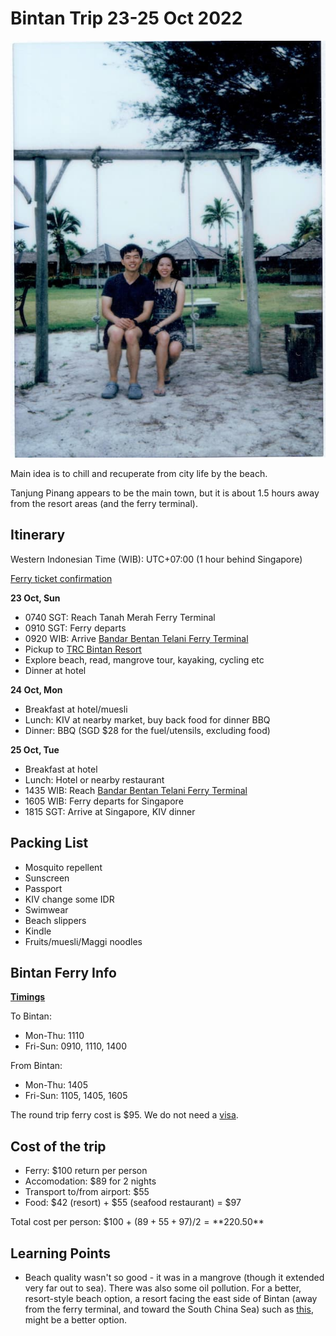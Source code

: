 # Bintan Trip 23-25 Oct 2022

![](/static/2022-09-15/bintan.jpg)

Main idea is to chill and recuperate from city life by the beach.

Tanjung Pinang appears to be the main town, but it is about 1.5 hours away from the resort areas (and the ferry terminal).

## Itinerary

Western Indonesian Time (WIB): UTC+07:00 (1 hour behind Singapore)

[Ferry ticket confirmation](../static/2022-09-15/ferry.pdf)

**23 Oct, Sun**

-   0740 SGT: Reach Tanah Merah Ferry Terminal
-   0910 SGT: Ferry departs
-   0920 WIB: Arrive [Bandar Bentan Telani Ferry Terminal][bbt-ferry]
-   Pickup to [TRC Bintan Resort][trc-bintan-resort]
-   Explore beach, read, mangrove tour, kayaking, cycling etc
-   Dinner at hotel

**24 Oct, Mon**

-   Breakfast at hotel/muesli
-   Lunch: KIV at nearby market, buy back food for dinner BBQ
-   Dinner: BBQ (SGD $28 for the fuel/utensils, excluding food)

**25 Oct, Tue**

-   Breakfast at hotel
-   Lunch: Hotel or nearby restaurant
-   1435 WIB: Reach [Bandar Bentan Telani Ferry Terminal][bbt-ferry]
-   1605 WIB: Ferry departs for Singapore
-   1815 SGT: Arrive at Singapore, KIV dinner

## Packing List

-   Mosquito repellent
-   Sunscreen
-   Passport
-   KIV change some IDR
-   Swimwear
-   Beach slippers
-   Kindle
-   Fruits/muesli/Maggi noodles

## Bintan Ferry Info

**[Timings][ferry-timings]**

To Bintan:

-   Mon-Thu: 1110
-   Fri-Sun: 0910, 1110, 1400

From Bintan:

-   Mon-Thu: 1405
-   Fri-Sun: 1105, 1405, 1605

The round trip ferry cost is $95. We do not need a [visa][visa].

## Cost of the trip

-   Ferry: $100 return per person
-   Accomodation: $89 for 2 nights
-   Transport to/from airport: $55
-   Food: $42 (resort) + $55 (seafood restaurant) = $97

Total cost per person: $100 + $(89 + 55 + 97)/2 = **$220.50**

## Learning Points

-   Beach quality wasn't so good - it was in a mangrove (though it extended very far out to sea). There was also some oil pollution. For a better, resort-style beach option, a resort facing the east side of Bintan (away from the ferry terminal, and toward the South China Sea) such as [this][ten-rooms], might be a better option.

[trc-bintan-resort]: https://www.booking.com/hotel/id/trc-bintan-resort.html
[trc-supermarket]: https://goo.gl/maps/r4mZooe8yZqSrMT36
[ferry-timings]: https://www.brf.com.sg/schedule-fares/ferry-schedule/
[visa]: https://www.bintan-resorts.com/bintan-resorts-travel-requirements/#visa
[ten-rooms]: https://www.booking.com/hotel/id/ten-rooms.html
[yans-villa]: https://www.booking.com/hotel/id/yans-villa-bintan.html?aid=304142&label=gen173nr-1FCAEoggI46AdIM1gEaMkBiAEBmAExuAEZyAEP2AEB6AEB-AECiAIBqAIDuAKwloyZBsACAdICJGY2ZmIyNDJkLWNkZmItNDE0NS04NWUwLTUzYzEwNTBkMGNiN9gCBeACAQ&sid=6810e4a98b39f1ab868b79e22370b0ec&all_sr_blocks=851555401_352453202_0_0_0;checkin=2022-10-27;checkout=2022-10-29;dest_id=3468;dest_type=region;dist=0;group_adults=2;group_children=0;hapos=4;highlighted_blocks=851555401_352453202_0_0_0;hpos=4;matching_block_id=851555401_352453202_0_0_0;nflt=price%3DSGD-min-130-1;no_rooms=1;req_adults=2;req_children=0;room1=A%2CA;sb_price_type=total;sr_order=popularity;sr_pri_blocks=851555401_352453202_0_0_0__134000000;srepoch=1663242094;srpvid=28905236a7c50036;type=total;ucfs=1&#map_closed
[berakit-bay-resort]: https://www.booking.com/hotel/id/berakit-bay-resort.html?aid=304142&label=gen173nr-1FCAEoggI46AdIM1gEaMkBiAEBmAExuAEZyAEP2AEB6AEB-AECiAIBqAIDuAKwloyZBsACAdICJGY2ZmIyNDJkLWNkZmItNDE0NS04NWUwLTUzYzEwNTBkMGNiN9gCBeACAQ&sid=6810e4a98b39f1ab868b79e22370b0ec&atlas_src=sr_iw_btn;checkin=2022-10-27;checkout=2022-10-29;dest_id=3468;dest_type=region;dist=0;group_adults=2;group_children=0;highlighted_blocks=556522301_238889955_2_42_0;nflt=price%3DSGD-min-130-1;no_rooms=1;room1=A%2CA;sb_price_type=total;type=total;ucfs=1&
[bbt-ferry]: https://goo.gl/maps/G1iFmYfUX9gkkDZU7
